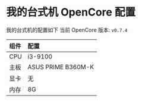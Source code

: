 # 我的台式机 OpenCore 配置

我的台式机的配置如下
当前 OpenCore 版本: `v0.7.4`

| 组件 | 配置               |
| :--- | :---------------- |
| CPU  | i3-9100            |
| 主板 | ASUS PRIME B360M-K |
| 显卡 | 无                 |
| 内存 | 8G                 |
